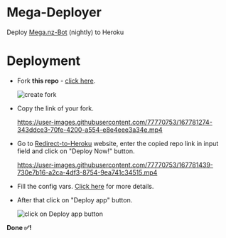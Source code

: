 # Mega-Deployer

Deploy [Mega.nz-Bot](https://github.com/Itz-fork/Mega.nz-Bot/tree/nightly) (nightly) to Heroku


# Deployment

- Fork **this repo** - [click here](https://github.com/Itz-fork/X-Bin-Patch/fork).

  ![create fork](https://user-images.githubusercontent.com/77770753/167780790-ab07f59e-d5e4-4dd1-9160-72b1fddf060d.png)


- Copy the link of your fork.

  https://user-images.githubusercontent.com/77770753/167781274-343ddce3-70fe-4200-a554-e8e4eee3a34e.mp4


- Go to [Redirect-to-Heroku](https://itz-fork.github.io/Redirect-to-Heroku) website, enter the copied repo link in input field and click on "Deploy Now!" button.

  https://user-images.githubusercontent.com/77770753/167781439-730e7b16-a2ca-4df3-8754-9ea741c34515.mp4


- Fill the config vars. [Click here](https://github.com/Itz-fork/Mega.nz-Bot#config-vars-) for more details.

- After that click on "Deploy app" button.

  ![click on  Deploy app  button](https://user-images.githubusercontent.com/77770753/167781821-a9b0df9f-3e45-48b5-9104-ee033ef8421d.png)



**Done ✅!**